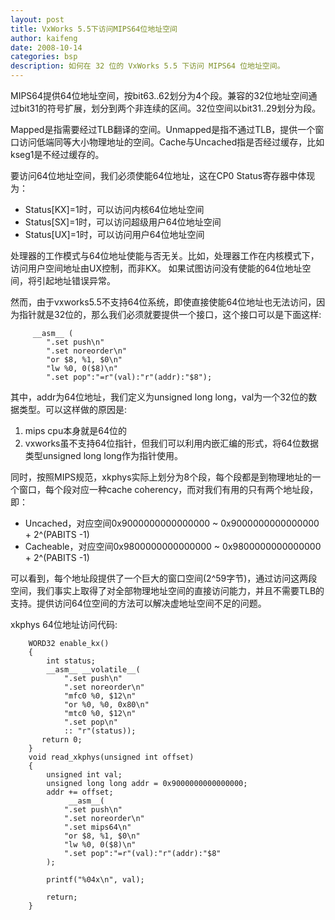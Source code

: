 ```yaml
---
layout: post
title: VxWorks 5.5下访问MIPS64位地址空间
author: kaifeng
date: 2008-10-14
categories: bsp
description: 如何在 32 位的 VxWorks 5.5 下访问 MIPS64 位地址空间。
---
```


MIPS64提供64位地址空间，按bit63..62划分为4个段。兼容的32位地址空间通过bit31的符号扩展，划分到两个非连续的区间。32位空间以bit31..29划分为段。

Mapped是指需要经过TLB翻译的空间。Unmapped是指不通过TLB，提供一个窗口访问低端同等大小物理地址的空间。Cache与Uncached指是否经过缓存，比如kseg1是不经过缓存的。

要访问64位地址空间，我们必须使能64位地址，这在CP0 Status寄存器中体现为：

- Status[KX]=1时，可以访问内核64位地址空间
- Status[SX]=1时，可以访问超级用户64位地址空间
- Status[UX]=1时，可以访问用户64位地址空间

处理器的工作模式与64位地址使能与否无关。比如，处理器工作在内核模式下，访问用户空间地址由UX控制，而非KX。 如果试图访问没有使能的64位地址空间，将引起地址错误异常。

然而，由于vxworks5.5不支持64位系统，即使直接使能64位地址也无法访问，因为指针就是32位的，那么我们必须就要提供一个接口，这个接口可以是下面这样:
```
	 __asm__ (
	    ".set push\n"
	    ".set noreorder\n"
	    "or $8, %1, $0\n"
	    "lw %0, 0($8)\n"
	    ".set pop":"=r"(val):"r"(addr):"$8");
```

其中，addr为64位地址，我们定义为unsigned long long，val为一个32位的数据类型。可以这样做的原因是:

1. mips cpu本身就是64位的
2. vxworks虽不支持64位指针，但我们可以利用内嵌汇编的形式，将64位数据类型unsigned long long作为指针使用。

同时，按照MIPS规范，xkphys实际上划分为8个段，每个段都是到物理地址的一个窗口，每个段对应一种cache coherency，而对我们有用的只有两个地址段，即：

- Uncached，对应空间0x9000000000000000 ~ 0x9000000000000000 + 2^(PABITS -1)
- Cacheable，对应空间0x9800000000000000 ~ 0x9800000000000000 + 2^(PABITS -1)

可以看到，每个地址段提供了一个巨大的窗口空间(2^59字节)，通过访问这两段空间，我们事实上取得了对全部物理地址空间的直接访问能力，并且不需要TLB的支持。提供访问64位空间的方法可以解决虚地址空间不足的问题。

xkphys 64位地址访问代码:
```
	WORD32 enable_kx()
	{
	    int status;
	    __asm__ __volatile__(
	        ".set push\n"
	        ".set noreorder\n"
	        "mfc0 %0, $12\n"
	        "or %0, %0, 0x80\n"
	        "mtc0 %0, $12\n"
	        ".set pop\n"
	        :: "r"(status));
	   return 0;
	}
	void read_xkphys(unsigned int offset)
	{
	    unsigned int val;
	    unsigned long long addr = 0x9000000000000000;
	    addr += offset;
	         __asm__(
	        ".set push\n"
	        ".set noreorder\n"
	        ".set mips64\n"
	        "or $8, %1, $0\n"
	        "lw %0, 0($8)\n"
	        ".set pop":"=r"(val):"r"(addr):"$8"
	    );
	 
	    printf("%04x\n", val);
	 
	    return;
	}
```
